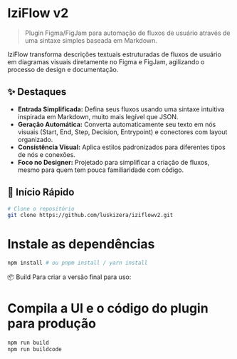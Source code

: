 # IziFlow v2

> Plugin Figma/FigJam para automação de fluxos de usuário através de uma sintaxe simples baseada em Markdown.

IziFlow transforma descrições textuais estruturadas de fluxos de usuário em diagramas visuais diretamente no Figma e FigJam, agilizando o processo de design e documentação.

## ✨ Destaques

*   **Entrada Simplificada:** Defina seus fluxos usando uma sintaxe intuitiva inspirada em Markdown, muito mais legível que JSON.
*   **Geração Automática:** Converta automaticamente seu texto em nós visuais (Start, End, Step, Decision, Entrypoint) e conectores com layout organizado.
*   **Consistência Visual:** Aplica estilos padronizados para diferentes tipos de nós e conexões.
*   **Foco no Designer:** Projetado para simplificar a criação de fluxos, mesmo para quem tem pouca familiaridade com código.

## 🚀 Início Rápido

```bash
# Clone o repositório
git clone https://github.com/luskizera/iziflowv2.git
```

# Instale as dependências
```bash
npm install # ou pnpm install / yarn install
```
📦 Build
Para criar a versão final para uso:
# Compila a UI e o código do plugin para produção
```bash
npm run build
npm run buildcode
```